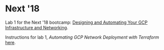 # Next '18

Lab 1 for the Next '18 bootcamp:
[Designing and Automating Your GCP Infrastructure and
 Networking](https://cloud.withgoogle.com/next18/sf/sessions/session/177047).

Instructions for lab 1, *Automating GCP Network Deployment with Terraform*
[here](https://github.com/GoogleCloudPlatform/autonetdeploy-startup).
